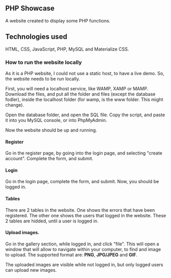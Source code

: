 ## PHP Showcase
A website created to display some PHP functions.

## Technologies used
HTML, CSS, JavaScript, PHP, MySQL and Materialize CSS.

### How to run the website locally
As it is a PHP website, I could not use a static host, to have a live demo. So, the website needs to be run locally.

First, you will need a localhost service, like WAMP, XAMP or MAMP.
Download the files, and put all the folder and files (except the database fodler), inside the localhost folder (for wamp, is the www folder. This might change).

Open the database folder, and open the SQL file. Copy the script, and paste it into you MySQL console, or into PhpMyAdmin.

Now the website should be up and running.

#### Register
Go in the register page, by going into the login page, and selecting "create account".
Complete the form, and submit.

#### Login
Go in the login page, complete the form, and submit. Now, you should be logged in.

#### Tables
There are 2 tables in the website. One shows the errors that have been registered. The other one shows the users that logged in the website.
These 2 tables are hidded, until a user is logged in.

#### Upload images.
Go in the gallery section, while logged in, and click "file". This will open a window that will allow to navigate within your computer, to find and image to upload. The supported format are: __PNG__, __JPG/JPEG__ and __GIF__.

The uploaded images are visible while not logged in, but only logged users can upload new images.
